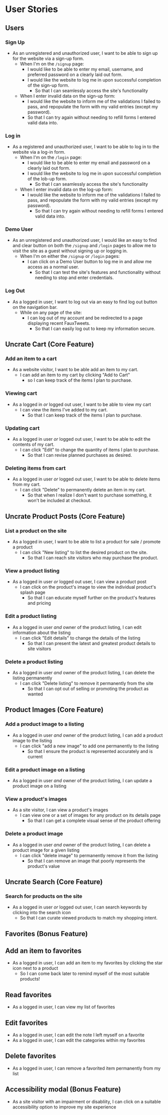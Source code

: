 # User Stories

## Users

### Sign Up

* As an unregistered and unauthorized user, I want to be able to sign up for the website via a sign-up form.
  * When I'm on the `/signup` page:
    * I would like to be able to enter my email, username, and preferred password on a clearly laid out form.
    * I would like the website to log me in upon successful completion of the sign-up form.
      * So that I can seamlessly access the site's functionality
  * When I enter invalid data on the sign-up form:
    * I would like the website to inform me of the validations I failed to pass, and repopulate the form with my valid entries (except my password).
    * So that I can try again without needing to refill forms I entered valid data into.

### Log in

* As a registered and unauthorized user, I want to be able to log in to the website via a log-in form.
  * When I'm on the `/login` page:
    * I would like to be able to enter my email and password on a clearly laid out form.
    * I would like the website to log me in upon successful completion of the lob-up form.
      * So that I can seamlessly access the site's functionality
  * When I enter invalid data on the log-up form:
    * I would like the website to inform me of the validations I failed to pass, and repopulate the form with my valid entries (except my password).
      * So that I can try again without needing to refill forms I entered valid data into.

### Demo User

* As an unregistered and unauthorized user, I would like an easy to find and clear button on both the `/signup` and `/login` pages to allow me to visit the site as a guest without signing up or logging in.
  * When I'm on either the `/signup` or `/login` pages:
    * I can click on a Demo User button to log me in and allow me access as a normal user.
      * So that I can test the site's features and functionality without needing to stop and enter credentials.

### Log Out

* As a logged in user, I want to log out via an easy to find log out button on the navigation bar.
  * While on any page of the site:
    * I can log out of my account and be redirected to a page displaying recent FauxTweets.
      * So that I can easily log out to keep my information secure.

## Uncrate Cart (Core Feature)

### Add an item to a cart

* As a website visitor, I want to be able add an item to my cart.
    * I can add an item to my cart by clicking "Add to Cart" 
      * so I can keep track of the items I plan to purchase.

### Viewing cart

* As a logged in _or_ logged out user, I want to be able to view my cart
    * I can view the items I've added to my cart.
      * So that I can keep track of the items I plan to purchase.

### Updating cart

* As a logged in user _or_ logged out user, I want to be able to edit the contents of my cart.
    * I can click "Edit" to change the quantity of items I plan to purchase.
      * So that I can revise planned purchases as desired.

### Deleting items from cart

* As a logged in user _or_ logged out user, I want to be able to delete items from my cart.
    * I can click "Delete" to permanently delete an item in my cart.
      * So that when I realize I don't want to purchase something, it won't be included at checkout.

## Uncrate Product Posts (Core Feature)

### List a product on the site

* As a logged in user, I want to be able to list a product for sale / promote a product
    * I can click "New listing" to list the desired product on the site.
        * So that I can reach site visitors who may purchase the product.

### View a product listing

* As a logged in user _or_ logged out user, I can view a product post
    * I can click on the product's image to view the individual product's splash page
        * So that I can educate myself further on the product's features and pricing

### Edit a product listing

* As a logged in user _and_ owner of the product listing, I can edit information about the listing
    * I can click "Edit details" to change the details of the listing
        * So that I can present the latest and greatest product details to site visitors

### Delete a product listing

* As a logged in user _and_ owner of the product listing, I can delete the listing permanently
    * I can click "Delete listing" to remove it permanently from the site
        * So that I can opt out of selling or promoting the product as wanted

## Product Images (Core Feature)

### Add a product image to a listing

* As a logged in user _and_ owner of the product listing, I can add a product image to the listing
  * I can click "add a new image" to add one permanently to the listing
      * So that I ensure the product is represented accurately and is current

### Edit a product image on a listing
* As a logged in user _and_ owner of the product listing, I can update a product image on a listing

### View a product's images
* As a site visitor, I can view a product's images
  * I can view one or a set of images for any product on its details page
      * So that I can get a complete visual sense of the product offering 

### Delete a product image
* As a logged in user _and_ owner of the product listing, I can delete a product image for a given listing
  * I can click "delete image" to permanently remove it from the listing
    * So that I can remove an image that poorly represents the product's value

## Uncrate Search (Core Feature)

### Search for products on the site

* As a logged in user _or_ logged out user, I can search keywords by clicking into the search icon
    * So that I can curate viewed products to match my shopping intent.

## Favorites (Bonus Feature)

## Add an item to favorites

* As a logged in user, I can add an item to my favorites by clicking the star icon next to a product
    * So I can come back later to remind myself of the most suitable products!

## Read favorites

* As a logged in user, I can view my list of favorites

## Edit favorites

* As a logged in user, I can edit the note I left myself on a favorite
* As a logged in user, I can edit the categories within my favorites

## Delete favorites

* As a logged in user, I can remove a favorited item permanently from my list

## Accessibility modal (Bonus Feature)

* As a site visitor with an impairment or disabliity, I can click on a suitable accessibility option to improve my site experience

